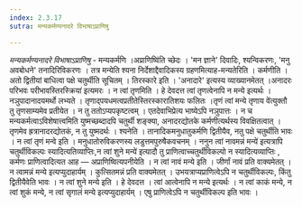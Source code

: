 ```yaml
---
index: 2.3.17
sutra: मन्यकर्मण्यनादरे विभाषाऽप्राणिषु

---
```

_मन्यकर्मण्यनादरे विभाषाऽप्राणिषु_ - मन्यकर्मणि ।अप्राणिष्वि॑ति च्छेदः । 'मन ज्ञाने' दिवादिः, श्यन्विकरणः, 'मनु अवबोधने' तनादिरिविकरणः । तत्र मन्येति श्यना निर्देशाद्दैवादिकस्य ग्रहणमित्याह-मन्यतेरिति । कर्मणीति । अतो द्वितीयां बाधित्वा पक्षे चतुर्थीति सूचितम् । तिरस्कारे इति । 'अनादारे' इत्यस्य व्याख्यानमेतत् ।अनादरः परिभवः परीभावस्तिरस्क्रिया॑ इत्यमरः । न त्वां तृणमिति । हे देवदत्त त्वां तृणत्वेनापि न मन्ये इत्यर्थः । नञुपादानादयमर्थो लभ्यते । तृणाद्पयधमत्वप्रतीतेस्तिरस्कारातिशयः फलितः ।तृणं त्वां मन्ये तृणाय वे॑त्युक्तौ तु तृणसाम्यमेव प्रतीयेत । न तु ततोऽप्यपकृष्टत्वम् । एतदेवाभिप्रेत्य भाष्येऽपि नञुपात्तः । न च मन्यकर्मत्वाऽविशेषात्त्वमिति युष्मच्छब्दादपि चतुर्थी शङ्क्या, अनादरद्योतके कर्मणीत्यर्थस्य विवक्षितत्वात् । तृणमेव ह्रत्रानादरद्योतकं, न तु युष्मदर्थः । श्यनेति । तानादिकमनुधातुकर्मणि द्वितीयैव, नतु पक्षे चतुर्थीति भावः । न त्वां तृणं मन्वे इति । मनुधातोरुविकरणस्य लडुत्तमपुरुषैकवचनम् । ननुन त्वां नावमन्नं मन्ये॑ इत्यत्रापि चतुर्थीविकल्पः स्यादित्यतिव्याप्तिः,न त्वां शुने मन्ये॑ इत्यादौ तु प्राणित्वाच्चतुर्थीविकल्पो न स्यादित्यव्याप्तिः , कर्मणः प्राणित्वादित्यत आह — अप्राणिष्वित्यपनीयेति । न त्वां नावं मन्ये इति । जीर्णां नावं प्रति वाक्यमेतत् । न त्वामन्नं मन्ये इत्यप्युदाहार्यम् । कुत्सितमन्नं प्रति वाक्यमेतत् । उभयत्राप्यप्राणित्वेऽपि न चतुर्थीविकल्पः, किंतु द्वितीयैवेति भावः । न त्वां शुने मन्ये इति । हे देवदत्त । त्वां आत्वेनापि न मन्ये इत्यर्थः । न त्वां काकं मन्ये, न त्वां शुकं मन्ये, न त्वां सृगालं मन्ये इत्यप्युदाहार्यम् । एषु प्राणित्वेऽपि न चतुर्थीविकल्प इति भावः ।